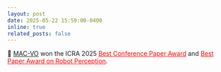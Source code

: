 ```yaml
---
layout: post
date: 2025-05-22 15:59:00-0400
inline: true
related_posts: false
---
```


🥇 <a href="https://mac-vo.github.io">MAC-VO</a> won the ICRA 2025 <a href="https://www.linkedin.com/posts/yuheng-qiu-6bb9151b0_icra2025-activity-7332429990589861888-yl7I?utm_source=share&utm_medium=member_desktop&rcm=ACoAADFB4q8BfsD7FeZi2jCntcJlilWdCWaUqNA" style="color: red;">Best Conference Paper Award</a> and <a href="https://www.linkedin.com/posts/yuheng-qiu-6bb9151b0_icra2025-activity-7332429990589861888-yl7I?utm_source=share&utm_medium=member_desktop&rcm=ACoAADFB4q8BfsD7FeZi2jCntcJlilWdCWaUqNA" style="color: red;"> Best Paper Award on Robot Perception</a>.
